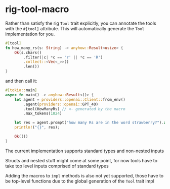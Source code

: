 # rig-tool-macro

Rather than satisfy the rig `Tool` trait explicitly, you can annotate the tools
with the `#[tool]` attribute. This will automatically generate the `Tool`
implementation for you.

```rust
#[tool]
fn how_many_rs(s: String) -> anyhow::Result<usize> {
    Ok(s.chars()
        .filter(|c| *c == 'r' || *c == 'R')
        .collect::<Vec<_>>()
        .len())
}
```

and then call it:

```rust
#[tokio::main]
async fn main() -> anyhow::Result<()> {
    let agent = providers::openai::Client::from_env()
        .agent(providers::openai::GPT_4O)
        .tool(HowManyRs) // <- generated by the macro
        .max_tokens(1024)

    let res = agent.prompt("how many Rs are in the word strawberry?").await?;
    println!("{}", res);

    Ok(())
}
```

The current implementation supports standard types and non-nested inputs

Structs and nested stuff might come at some point, for now tools have to take
top level inputs comprised of standard types

Adding the macros to `impl` methods is also not yet supported, those have to be
top-level functions due to the global generation of the `Tool` trait impl
